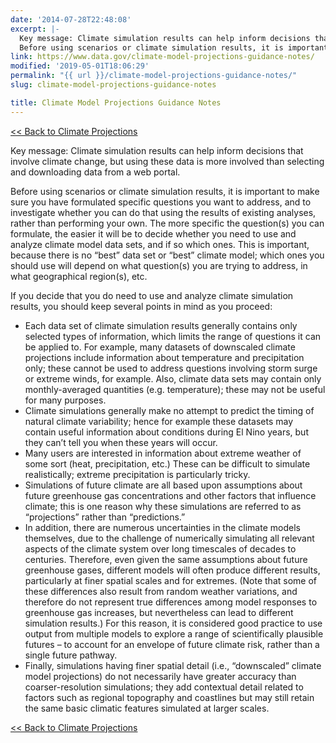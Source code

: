 ```yaml
---
date: '2014-07-28T22:48:08'
excerpt: |-
  Key message: Climate simulation results can help inform decisions that involve climate change, but using these data is more involved than selecting and downloading data from a web portal.
  Before using scenarios or climate simulation results, it is important to make sure you have formulated specific questions you want to address, and to investigate whether you can do that using the results of existing analyses, rather than performing …
link: https://www.data.gov/climate-model-projections-guidance-notes/
modified: '2019-05-01T18:06:29'
permalink: "{{ url }}/climate-model-projections-guidance-notes/"
slug: climate-model-projections-guidance-notes

title: Climate Model Projections Guidance Notes
---
```



[<< Back to Climate Projections](../climate/climate-tools.html)

Key message: Climate simulation results can help inform decisions that involve climate change, but using these data is more involved than selecting and downloading data from a web portal.

Before using scenarios or climate simulation results, it is important to make sure you have formulated specific questions you want to address, and to investigate whether you can do that using the results of existing analyses, rather than performing your own. The more specific the question(s) you can formulate, the easier it will be to decide whether you need to use and analyze climate model data sets, and if so which ones. This is important, because there is no “best” data set or “best” climate model; which ones you should use will depend on what question(s) you are trying to address, in what geographical region(s), etc.

If you decide that you do need to use and analyze climate simulation results, you should keep several points in mind as you proceed:

*   Each data set of climate simulation results generally contains only selected types of information, which limits the range of questions it can be applied to. For example, many datasets of downscaled climate projections include information about temperature and precipitation only; these cannot be used to address questions involving storm surge or extreme winds, for example. Also, climate data sets may contain only monthly-averaged quantities (e.g. temperature); these may not be useful for many purposes.
*   Climate simulations generally make no attempt to predict the timing of natural climate variability; hence for example these datasets may contain useful information about conditions during El Nino years, but they can’t tell you when these years will occur.
*   Many users are interested in information about extreme weather of some sort (heat, precipitation, etc.) These can be difficult to simulate realistically; extreme precipitation is particularly tricky.
*   Simulations of future climate are all based upon assumptions about future greenhouse gas concentrations and other factors that influence climate; this is one reason why these simulations are referred to as “projections” rather than “predictions.”
*   In addition, there are numerous uncertainties in the climate models themselves, due to the challenge of numerically simulating all relevant aspects of the climate system over long timescales of decades to centuries. Therefore, even given the same assumptions about future greenhouse gases, different models will often produce different results, particularly at finer spatial scales and for extremes. (Note that some of these differences also result from random weather variations, and therefore do not represent true differences among model responses to greenhouse gas increases, but nevertheless can lead to different simulation results.) For this reason, it is considered good practice to use output from multiple models to explore a range of scientifically plausible futures – to account for an envelope of future climate risk, rather than a single future pathway.
*   Finally, simulations having finer spatial detail (i.e., “downscaled” climate model projections) do not necessarily have greater accuracy than coarser-resolution simulations; they add contextual detail related to factors such as regional topography and coastlines but may still retain the same basic climatic features simulated at larger scales.

[<< Back to Climate Projections](../climate/climate-tools.html)




